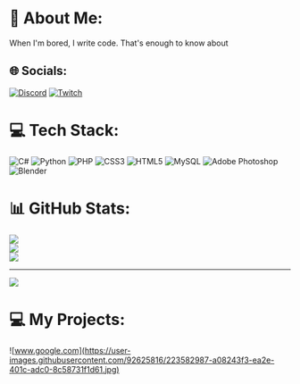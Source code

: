 # 💫 About Me:
When I'm bored, I write code. That's enough to know about


## 🌐 Socials:
[![Discord](https://img.shields.io/badge/Discord-%237289DA.svg?logo=discord&logoColor=white)](https://discord.gg/YnWFy8YP) [![Twitch](https://img.shields.io/badge/Twitch-%239146FF.svg?logo=Twitch&logoColor=white)](https://twitch.tv/kichi779) 

# 💻 Tech Stack:
![C#](https://img.shields.io/badge/c%23-%23239120.svg?style=for-the-badge&logo=c-sharp&logoColor=white) ![Python](https://img.shields.io/badge/python-3670A0?style=for-the-badge&logo=python&logoColor=ffdd54) ![PHP](https://img.shields.io/badge/php-%23777BB4.svg?style=for-the-badge&logo=php&logoColor=white) ![CSS3](https://img.shields.io/badge/css3-%231572B6.svg?style=for-the-badge&logo=css3&logoColor=white) ![HTML5](https://img.shields.io/badge/html5-%23E34F26.svg?style=for-the-badge&logo=html5&logoColor=white) ![MySQL](https://img.shields.io/badge/mysql-%2300f.svg?style=for-the-badge&logo=mysql&logoColor=white) ![Adobe Photoshop](https://img.shields.io/badge/adobephotoshop-%2331A8FF.svg?style=for-the-badge&logo=adobephotoshop&logoColor=white) ![Blender](https://img.shields.io/badge/blender-%23F5792A.svg?style=for-the-badge&logo=blender&logoColor=white)
# 📊 GitHub Stats:
![](https://github-readme-stats.vercel.app/api?username=kichi779&theme=dark&hide_border=false&include_all_commits=false&count_private=false)<br/>
![](https://github-readme-streak-stats.herokuapp.com/?user=kichi779&theme=dark&hide_border=false)<br/>
![](https://github-readme-stats.vercel.app/api/top-langs/?username=kichi779&theme=dark&hide_border=false&include_all_commits=false&count_private=false&layout=compact)

---
[![](https://visitcount.itsvg.in/api?id=kichi779&icon=5&color=0)](https://visitcount.itsvg.in)

<!-- Proudly created with GPRM ( https://gprm.itsvg.in ) -->

# ‍💻 My Projects:

![www.google.com](https://user-images.githubusercontent.com/92625816/223582987-a08243f3-ea2e-401c-adc0-8c58731f1d61.jpg)
